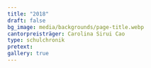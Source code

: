 ```yaml
---
title: "2018"
draft: false
bg_image: media/backgrounds/page-title.webp
cantorpreisträger: Carolina Sirui Cao
type: schulchronik
pretext: 
gallery: true
---
```




